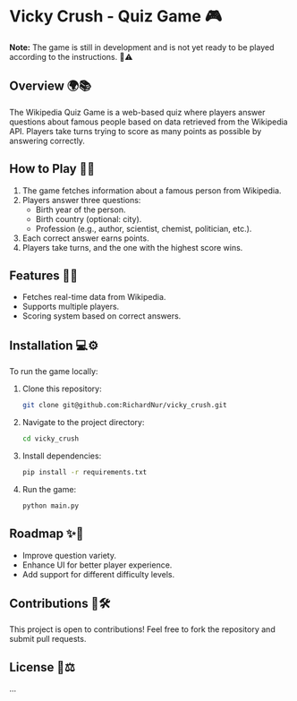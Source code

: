 # Vicky Crush - Quiz Game 🎮

**Note:** The game is still in development and is not yet ready to be played according to the instructions. 🚧⚠️

## Overview 🌍📚

The Wikipedia Quiz Game is a web-based quiz where players answer questions about famous people based on data retrieved from the Wikipedia API. Players take turns trying to score as many points as possible by answering correctly. 

## How to Play 🎲📝

1. The game fetches information about a famous person from Wikipedia.
2. Players answer three questions:
   - Birth year of the person.
   - Birth country (optional: city).
   - Profession (e.g., author, scientist, chemist, politician, etc.).
3. Each correct answer earns points.
4. Players take turns, and the one with the highest score wins. 

## Features 🚀💡

- Fetches real-time data from Wikipedia.
- Supports multiple players.
- Scoring system based on correct answers. 

## Installation 💻⚙️

To run the game locally:

1. Clone this repository:
   ```bash
   git clone git@github.com:RichardNur/vicky_crush.git
   ```
2. Navigate to the project directory:
   ```bash
   cd vicky_crush
   ```
3. Install dependencies:
   ```bash
   pip install -r requirements.txt
   ```
4. Run the game:
   ```bash
   python main.py
   ```

## Roadmap ✨📌

- Improve question variety.
- Enhance UI for better player experience.
- Add support for different difficulty levels. 

## Contributions 🤝🛠️

This project is open to contributions! Feel free to fork the repository and submit pull requests. 

## License 📜⚖️ 

...

